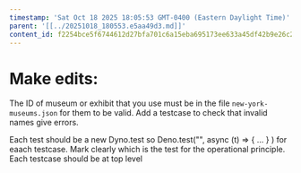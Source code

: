 ```yaml
---
timestamp: 'Sat Oct 18 2025 18:05:53 GMT-0400 (Eastern Daylight Time)'
parent: '[[../20251018_180553.e5aa49d3.md]]'
content_id: f2254bce5f6744612d27bfa701c6a15eba695173ee633a45df42b9e26c2e8031
---
```


# Make edits:

The ID of museum or exhibit that you use must be in the file `new-york-museums.json`  for them to be valid. Add a testcase to check that invalid names give errors.

Each test should be a new Dyno.test so Deno.test("", async (t) => { ... } ) for eaach testcase. Mark clearly which is the test for the operational principle. Each testcase should be at top level
